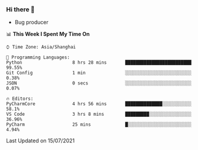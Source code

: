 ### Hi there 👋
* Bug producer
<!--START_SECTION:waka-->
📊 **This Week I Spent My Time On** 

```text
⌚︎ Time Zone: Asia/Shanghai

💬 Programming Languages: 
Python                   8 hrs 28 mins       █████████████████████████   99.55% 
Git Config               1 min               ░░░░░░░░░░░░░░░░░░░░░░░░░   0.38% 
JSON                     0 secs              ░░░░░░░░░░░░░░░░░░░░░░░░░   0.07%

🔥 Editors: 
PyCharmCore              4 hrs 56 mins       ██████████████░░░░░░░░░░░   58.1% 
VS Code                  3 hrs 8 mins        █████████░░░░░░░░░░░░░░░░   36.96% 
PyCharm                  25 mins             █░░░░░░░░░░░░░░░░░░░░░░░░   4.94%

```


 Last Updated on 15/07/2021
<!--END_SECTION:waka-->
